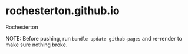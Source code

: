 # rochesterton.github.io
Rochesterton

NOTE: Before pushing, run `bundle update github-pages` and re-render to make sure nothing broke.

